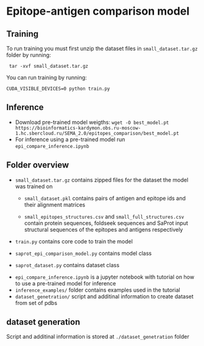 # Epitope-antigen comparison model

## Training
To run training you must first unzip the dataset files in `small_dataset.tar.gz` folder by running:
```
 tar -xvf small_dataset.tar.gz
```
You can run training by running:
```
CUDA_VISIBLE_DEVICES=0 python train.py
```

## Inference
- Download pre-trained model weigths: `wget -O best_model.pt https://bioinformatics-kardymon.obs.ru-moscow-1.hc.sbercloud.ru/SEMA_2.0/epitopes_comparison/best_model.pt` 
- For inference using a pre-trained model run `epi_compare_inference.ipynb`

## Folder overview
* `small_dataset.tar.gz` contains zipped files for the dataset the model was trained on

    * `small_dataset.pkl` contains pairs of antigen and epitope ids and their alignment matrices

    * `small_epitopes_structures.csv`  and `small_full_structures.csv` contain protein sequences, foldseek sequences and SaProt input structural sequences of the epitopes and antigens respectively

* `train.py` contains core code to train the model
* `saprot_epi_comparison_model.py` contains model class
* `saprot_dataset.py` contains dataset class
<!-- * `best_model.pt` contains weights of the best-performing model -->
* `epi_compare_inference.ipynb` is a jupyter notebook with tutorial on how to use a pre-trained model for inference
* `inference_examples/` folder contains examples used in the tutorial
* `dataset_genetration/` script and additinal information to create dataset from set of pdbs

## dataset generation
Script and additinal information is stored at `./dataset_genetration` folder
